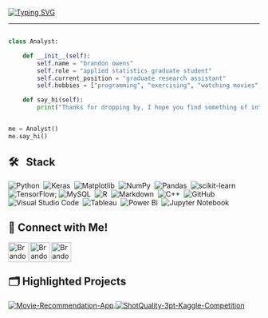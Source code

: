 [![Typing SVG](https://readme-typing-svg.demolab.com?font=Fira+Code&weight=900&size=24&duration=5000&pause=1000&color=F79A2E&width=435&lines=Hi%2C+I'm+Brandon+👋)](https://git.io/typing-svg)
***
```python

class Analyst:

    def __init__(self):
        self.name = "brandon owens"
        self.role = "applied statistics graduate student"
        self.current_position = "graduate research assistant"
        self.hobbies = ["programming", "exercising", "watching movies", "building sports models", "reading"]

    def say_hi(self):
        print("Thanks for dropping by, I hope you find something of interest.")


me = Analyst()
me.say_hi()
```

## 🛠 &nbsp; Stack

![Python](https://img.shields.io/badge/python-3670A0?style=for-the-badge&logo=python&logoColor=ffdd54)&nbsp;
![Keras](https://img.shields.io/badge/Keras-%23D00000.svg?style=for-the-badge&logo=Keras&logoColor=white)&nbsp;
![Matplotlib](https://img.shields.io/badge/Matplotlib-%23ffffff.svg?style=for-the-badge&logo=Matplotlib&logoColor=black)&nbsp;
![NumPy](https://img.shields.io/badge/numpy-%23013243.svg?style=for-the-badge&logo=numpy&logoColor=white)&nbsp;
![Pandas](https://img.shields.io/badge/pandas-%23150458.svg?style=for-the-badge&logo=pandas&logoColor=white)&nbsp;
![scikit-learn](https://img.shields.io/badge/scikit--learn-%23F7931E.svg?style=for-the-badge&logo=scikit-learn&logoColor=white)&nbsp;
![TensorFlow](https://img.shields.io/badge/TensorFlow-%23FF6F00.svg?style=for-the-badge&logo=TensorFlow&logoColor=white);
![MySQL](https://img.shields.io/badge/mysql-4479A1.svg?style=for-the-badge&logo=mysql&logoColor=white)&nbsp;
![R](https://img.shields.io/badge/r-%23276DC3.svg?style=for-the-badge&logo=r&logoColor=white)&nbsp;
![Markdown](https://img.shields.io/badge/markdown-%23000000.svg?style=for-the-badge&logo=markdown&logoColor=white)&nbsp;
![C++](https://img.shields.io/badge/c++-%2300599C.svg?style=for-the-badge&logo=c%2B%2B&logoColor=white)&nbsp;
![GitHub](https://img.shields.io/badge/github-%23121011.svg?style=for-the-badge&logo=github&logoColor=white)&nbsp;
![Visual Studio Code](https://img.shields.io/badge/Visual%20Studio%20Code-0078d7.svg?style=for-the-badge&logo=visual-studio-code&logoColor=white)&nbsp;
![Tableau](https://img.shields.io/badge/Tableau-E97627?style=for-the-badge&logo=Tableau&logoColor=white)&nbsp;
![Power Bi](https://img.shields.io/badge/power_bi-F2C811?style=for-the-badge&logo=powerbi&logoColor=black)&nbsp;
![Jupyter Notebook](https://img.shields.io/badge/jupyter-%23FA0F00.svg?style=for-the-badge&logo=jupyter&logoColor=white)


## 📲 Connect with Me!
<a href="https://www.linkedin.com/in/brandon-owens-800b68203/">
  <img align="left" alt="Brandon Owens - LinkedIn" width="40px" src="https://github.com/arturssmirnovs/arturssmirnovs/blob/master/in.png"/>
</a>
<a href="https://instagram.com/brandonowens0">
  <img align="left" alt="Brandon Owens - Instagram" width="40px" src="https://github.com/arturssmirnovs/arturssmirnovs/blob/master/ig.png"/>
</a>
<a href="https://github.com/brandonowens24">
  <img align="left" alt="Brandon Owens - GitHub" width="40px" src="https://github.com/arturssmirnovs/arturssmirnovs/blob/master/git.png"/>
</a>

<br/><br/>

## 🗂️ Highlighted Projects

<a href="https://github.com/brandonowens24/Movie-Recommendation-App">
  <img align="center" src="https://github-readme-stats.vercel.app/api/pin/?username=brandonowens24&repo=Movie-Recommendation-App&show_icons=true&line_height=40&title_color=6aa6f8&text_color=8a919a&icon_color=6aa6f8&bg_color=22272e" alt="Movie-Recommendation-App" />
</a>

<a href="https://github.com/brandonowens24/ShotQuality-3pt-Kaggle-Competition">
  <img align="center" src="https://github-readme-stats.vercel.app/api/pin/?username=brandonowens24&repo=ShotQuality-3pt-Kaggle-Competition&show_icons=true&line_height=40&title_color=6aa6f8&text_color=8a919a&icon_color=6aa6f8&bg_color=22272e" alt="ShotQuality-3pt-Kaggle-Competition" />
</a>
